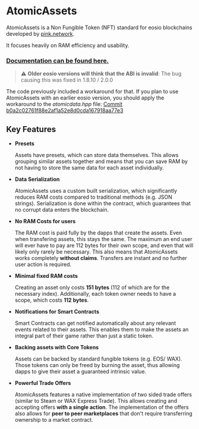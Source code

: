 # AtomicAssets
AtomicAssets is a Non Fungible Token (NFT) standard for eosio blockchains developed by [pink.network](pink.network).

It focuses heavily on RAM efficiency and usability.

### [Documentation can be found here.](https://github.com/pinknetworkx/atomicassets-contracts/wiki)

> :warning: **Older eosio versions will think that the ABI is invalid**: The bug causing this was fixed in 1.8.10 / 2.0.0

The code previously included a workaround for that. If you plan to use AtomicAssets with an earlier eosio version, you should apply the workaround to the _atomicdata.hpp_ file: [Commit b0a2c02761f88e2af1a52e8d0cda167918aa77e3](https://github.com/pinknetworkx/atomicassets-contracts/commit/b0a2c02761f88e2af1a52e8d0cda167918aa77e3)

## Key Features

- **Presets**

	Assets have presets, which can store data themselves. This allows grouping similar assets together and means that you can save RAM by not having to store the same data for each asset individually.
	
- **Data Serialization**

	AtomicAssets uses a custom built serialization, which significantly reduces RAM costs compared to traditional methods (e.g. JSON strings). Serialization is done within the contract, which guarantees that no corrupt data enters the blockchain.
	
- **No RAM Costs for users**

	The RAM cost is paid fully by the dapps that create the assets. Even when transfering assets, this stays the same. The maximum an end user will ever have to pay are 112 bytes for their own scope, and even that will likely only rarely be necessary.
	This also means that AtomicAssets works completely **without claims**. Transfers are instant and no further user action is required.
	
- **Minimal fixed RAM costs**

	Creating an asset only costs **151 bytes** (112 of which are for the necessary index). Additionally, each token owner needs to have a scope, which costs **112 bytes**. 
	
- **Notifications for Smart Contracts**

	Smart Contracts can get notified automatically about any relevant events related to their assets. This enables them to make the assets an integral part of their game rather than just a static token.
	
- **Backing assets with Core Tokens**

	Assets can be backed by standard fungible tokens (e.g. EOS/ WAX). Those tokens can only be freed by burning the asset, thus allowing dapps to give their asset a guaranteed intrinsic value.
	
- **Powerful Trade Offers**

	AtomicAssets features a native implementation of two sided trade offers (similar to Steam or WAX Express Trade). This allows creating and accepting offers **with a single action**.
	The implementation of the offers also allows for **peer to peer marketplaces** that don't require transferring ownership to a market contract.
